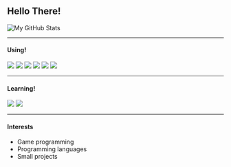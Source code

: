 ## Hello There!

![My GitHub Stats](https://github-readme-stats.vercel.app/api?username=conner-calhoun&show_icons=true&theme=dark)


---
#### Using!

<a href="https://www.cplusplus.com/" title="C++"><img src="icons/c++.png" /></a>
<a href="https://www.python.org/" title="Python"><img src="icons/python.png" /></a>
<a href="https://www.javascript.com/" title="JavaScript"><img src="icons/javascript.png" /></a>
<a href="https://git-scm.com/" title="Git"><img src="icons/git.png" /></a>
<a href="https://godotengine.org/" title="Godot"><img src="icons/godot.png" /></a>
<a href="https://code.visualstudio.com/" title="Visual Studio Code"><img src="icons/vscode.png" /></a>


---
#### Learning!

<a href="https://www.rust-lang.org/" title="Rust"><img src="icons/rust.png" /></a>
<a href="https://golang.org/" title="Go"><img src="icons/go.png" /></a>


---
#### Interests


- Game programming
- Programming languages
- Small projects
